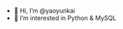 - 👋 Hi, I’m @yaoyunkai
- 👀 I’m interested in Python & MySQL

<!---
yaoyunkai/yaoyunkai is a ✨ special ✨ repository because its `README.md` (this file) appears on your GitHub profile.
You can click the Preview link to take a look at your changes.
--->
